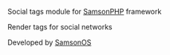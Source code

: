 Social tags module for [SamsonPHP](http://samsonphp.com) framework

Render tags for social networks

Developed by [SamsonOS](http://samsonos.com/)